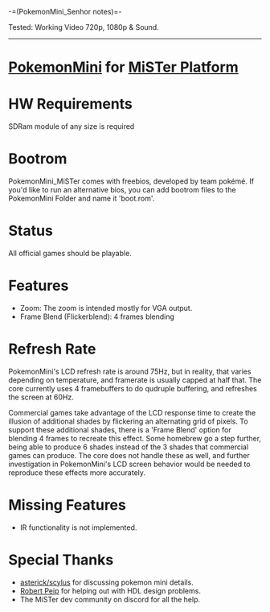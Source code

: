 -=(PokemonMini_Senhor notes)=-

Tested: Working Video 720p, 1080p & Sound.

___
# [PokemonMini](https://en.wikipedia.org/wiki/Pokémon_Mini) for [MiSTer Platform](https://github.com/MiSTer-devel/Main_MiSTer/wiki)

# HW Requirements
SDRam module of any size is required

# Bootrom
PokemonMini_MiSTer comes with freebios, developed by team pokémé.
If you'd like to run an alternative bios, you can add bootrom files to the PokemonMini Folder and name it 'boot.rom'.

# Status
All official games should be playable.

# Features
- Zoom: The zoom is intended mostly for VGA output.
- Frame Blend (Flickerblend): 4 frames blending

# Refresh Rate
PokemonMini's LCD refresh rate is around 75Hz, but in reality, that varies depending on temperature, and framerate is usually capped at half that.
The core currently uses 4 framebuffers to do qudruple buffering, and refreshes the screen at 60Hz.

Commercial games take advantage of the LCD response time to create the illusion of additional shades by flickering an alternating grid of pixels. To support these additional shades, there is a 'Frame Blend' option for blending 4 frames to recreate this effect. Some homebrew go a step further, being able to produce 6 shades instead of the 3 shades that commercial games can produce. The core does not handle these as well, and further investigation in PokemonMini's LCD screen behavior would be needed to reproduce these effects more accurately.

# Missing Features
- IR functionality is not implemented.

# Special Thanks

* [asterick/scylus](https://github.com/asterick) for discussing pokemon mini details.
* [Robert Peip](https://github.com/RobertPeip) for helping out with HDL design problems.
* The MiSTer dev community on discord for all the help.

